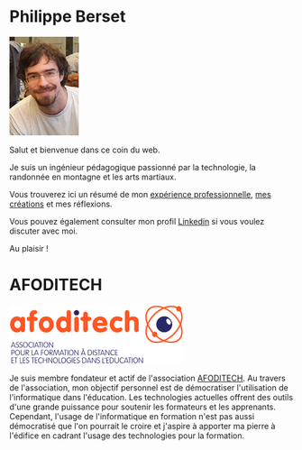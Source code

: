 # Philippe Berset

![Photo Philippe Berset](./img/me-ggj-2020.jpg)

Salut et bienvenue dans ce coin du web.

Je suis un ingénieur pédagogique passionné par la technologie, la randonnée en montagne et les arts martiaux.

Vous trouverez ici un résumé de mon [expérience professionnelle](about.md), [mes créations](projects.md) et mes réflexions.

Vous pouvez également consulter mon profil [Linkedin](https://www.linkedin.com/in/philippe-berset-edtech/) si vous voulez discuter avec moi.

Au plaisir !

# AFODITECH

![logo AFODITECH](./img/logo_afoditech.png)

Je suis membre fondateur et actif de l'association [AFODITECH](https://afoditech.ch/). Au travers de l'association, mon objectif personnel est de démocratiser l'utilisation de l'informatique dans l'éducation. Les technologies actuelles offrent des outils d'une grande puissance pour soutenir les formateurs et les apprenants. Cependant, l'usage de l'informatique en formation n'est pas aussi démocratisé que l'on pourrait le croire et j'aspire à apporter ma pierre à l'édifice en cadrant l'usage des technologies pour la formation.
